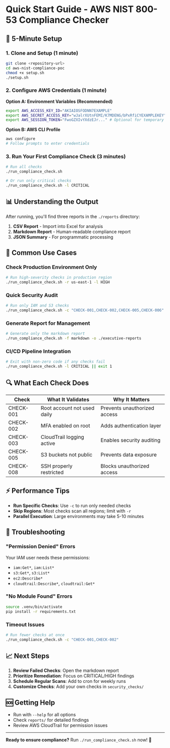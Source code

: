 # Quick Start Guide - AWS NIST 800-53 Compliance Checker

## 🚀 5-Minute Setup

### 1. Clone and Setup (1 minute)
```bash
git clone <repository-url>
cd aws-nist-compliance-poc
chmod +x setup.sh
./setup.sh
```

### 2. Configure AWS Credentials (1 minute)

**Option A: Environment Variables (Recommended)**
```bash
export AWS_ACCESS_KEY_ID="AKIAIOSFODNN7EXAMPLE"
export AWS_SECRET_ACCESS_KEY="wJalrXUtnFEMI/K7MDENG/bPxRfiCYEXAMPLEKEY"
export AWS_SESSION_TOKEN="FwoGZXIvYXdzEJr..." # Optional for temporary credentials
```

**Option B: AWS CLI Profile**
```bash
aws configure
# Follow prompts to enter credentials
```

### 3. Run Your First Compliance Check (3 minutes)
```bash
# Run all checks
./run_compliance_check.sh

# Or run only critical checks
./run_compliance_check.sh -l CRITICAL
```

## 📊 Understanding the Output

After running, you'll find three reports in the `./reports` directory:

1. **CSV Report** - Import into Excel for analysis
2. **Markdown Report** - Human-readable compliance report
3. **JSON Summary** - For programmatic processing

## 🎯 Common Use Cases

### Check Production Environment Only
```bash
# Run high-severity checks in production region
./run_compliance_check.sh -r us-east-1 -l HIGH
```

### Quick Security Audit
```bash
# Run only IAM and S3 checks
./run_compliance_check.sh -c "CHECK-001,CHECK-002,CHECK-005,CHECK-006"
```

### Generate Report for Management
```bash
# Generate only the markdown report
./run_compliance_check.sh -f markdown -o ./executive-reports
```

### CI/CD Pipeline Integration
```bash
# Exit with non-zero code if any checks fail
./run_compliance_check.sh -l CRITICAL || exit 1
```

## 🔍 What Each Check Does

| Check | What It Validates | Why It Matters |
|-------|------------------|----------------|
| CHECK-001 | Root account not used daily | Prevents unauthorized access |
| CHECK-002 | MFA enabled on root | Adds authentication layer |
| CHECK-003 | CloudTrail logging active | Enables security auditing |
| CHECK-005 | S3 buckets not public | Prevents data exposure |
| CHECK-008 | SSH properly restricted | Blocks unauthorized access |

## ⚡ Performance Tips

- **Run Specific Checks**: Use `-c` to run only needed checks
- **Skip Regions**: Most checks scan all regions; limit with `-r`
- **Parallel Execution**: Large environments may take 5-10 minutes

## 🔧 Troubleshooting

### "Permission Denied" Errors
Your IAM user needs these permissions:
- `iam:Get*`, `iam:List*`
- `s3:Get*`, `s3:List*`
- `ec2:Describe*`
- `cloudtrail:Describe*`, `cloudtrail:Get*`

### "No Module Found" Errors
```bash
source .venv/bin/activate
pip install -r requirements.txt
```

### Timeout Issues
```bash
# Run fewer checks at once
./run_compliance_check.sh -c "CHECK-001,CHECK-002"
```

## 📈 Next Steps

1. **Review Failed Checks**: Open the markdown report
2. **Prioritize Remediation**: Focus on CRITICAL/HIGH findings
3. **Schedule Regular Scans**: Add to cron for weekly runs
4. **Customize Checks**: Add your own checks in `security_checks/`

## 🆘 Getting Help

- Run with `--help` for all options
- Check `reports/` for detailed findings
- Review AWS CloudTrail for permission issues

---

**Ready to ensure compliance?** Run `./run_compliance_check.sh` now! 🚀